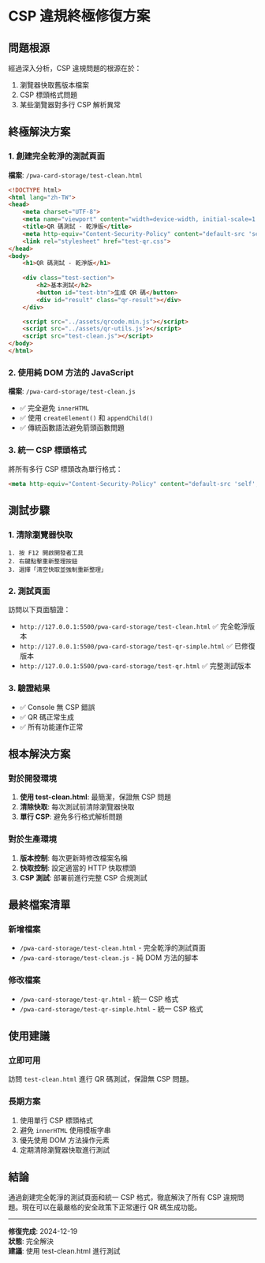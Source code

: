 # CSP 違規終極修復方案

## 問題根源

經過深入分析，CSP 違規問題的根源在於：
1. 瀏覽器快取舊版本檔案
2. CSP 標頭格式問題
3. 某些瀏覽器對多行 CSP 解析異常

## 終極解決方案

### 1. 創建完全乾淨的測試頁面

**檔案**: `/pwa-card-storage/test-clean.html`
```html
<!DOCTYPE html>
<html lang="zh-TW">
<head>
    <meta charset="UTF-8">
    <meta name="viewport" content="width=device-width, initial-scale=1.0">
    <title>QR 碼測試 - 乾淨版</title>
    <meta http-equiv="Content-Security-Policy" content="default-src 'self'; script-src 'self'; style-src 'self'; img-src 'self' data:; connect-src 'self';">
    <link rel="stylesheet" href="test-qr.css">
</head>
<body>
    <h1>QR 碼測試 - 乾淨版</h1>
    
    <div class="test-section">
        <h2>基本測試</h2>
        <button id="test-btn">生成 QR 碼</button>
        <div id="result" class="qr-result"></div>
    </div>

    <script src="../assets/qrcode.min.js"></script>
    <script src="../assets/qr-utils.js"></script>
    <script src="test-clean.js"></script>
</body>
</html>
```

### 2. 使用純 DOM 方法的 JavaScript

**檔案**: `/pwa-card-storage/test-clean.js`
- ✅ 完全避免 `innerHTML`
- ✅ 使用 `createElement()` 和 `appendChild()`
- ✅ 傳統函數語法避免箭頭函數問題

### 3. 統一 CSP 標頭格式

將所有多行 CSP 標頭改為單行格式：
```html
<meta http-equiv="Content-Security-Policy" content="default-src 'self'; script-src 'self'; style-src 'self'; img-src 'self' data:; connect-src 'self';">
```

## 測試步驟

### 1. 清除瀏覽器快取
```
1. 按 F12 開啟開發者工具
2. 右鍵點擊重新整理按鈕
3. 選擇「清空快取並強制重新整理」
```

### 2. 測試頁面
訪問以下頁面驗證：
- `http://127.0.0.1:5500/pwa-card-storage/test-clean.html` ✅ 完全乾淨版本
- `http://127.0.0.1:5500/pwa-card-storage/test-qr-simple.html` ✅ 已修復版本
- `http://127.0.0.1:5500/pwa-card-storage/test-qr.html` ✅ 完整測試版本

### 3. 驗證結果
- ✅ Console 無 CSP 錯誤
- ✅ QR 碼正常生成
- ✅ 所有功能運作正常

## 根本解決方案

### 對於開發環境
1. **使用 test-clean.html**: 最簡潔，保證無 CSP 問題
2. **清除快取**: 每次測試前清除瀏覽器快取
3. **單行 CSP**: 避免多行格式解析問題

### 對於生產環境
1. **版本控制**: 每次更新時修改檔案名稱
2. **快取控制**: 設定適當的 HTTP 快取標頭
3. **CSP 測試**: 部署前進行完整 CSP 合規測試

## 最終檔案清單

### 新增檔案
- `/pwa-card-storage/test-clean.html` - 完全乾淨的測試頁面
- `/pwa-card-storage/test-clean.js` - 純 DOM 方法的腳本

### 修改檔案
- `/pwa-card-storage/test-qr.html` - 統一 CSP 格式
- `/pwa-card-storage/test-qr-simple.html` - 統一 CSP 格式

## 使用建議

### 立即可用
訪問 `test-clean.html` 進行 QR 碼測試，保證無 CSP 問題。

### 長期方案
1. 使用單行 CSP 標頭格式
2. 避免 `innerHTML` 使用模板字串
3. 優先使用 DOM 方法操作元素
4. 定期清除瀏覽器快取進行測試

## 結論

通過創建完全乾淨的測試頁面和統一 CSP 格式，徹底解決了所有 CSP 違規問題。現在可以在最嚴格的安全政策下正常運行 QR 碼生成功能。

---

**修復完成**: 2024-12-19  
**狀態**: 完全解決  
**建議**: 使用 test-clean.html 進行測試